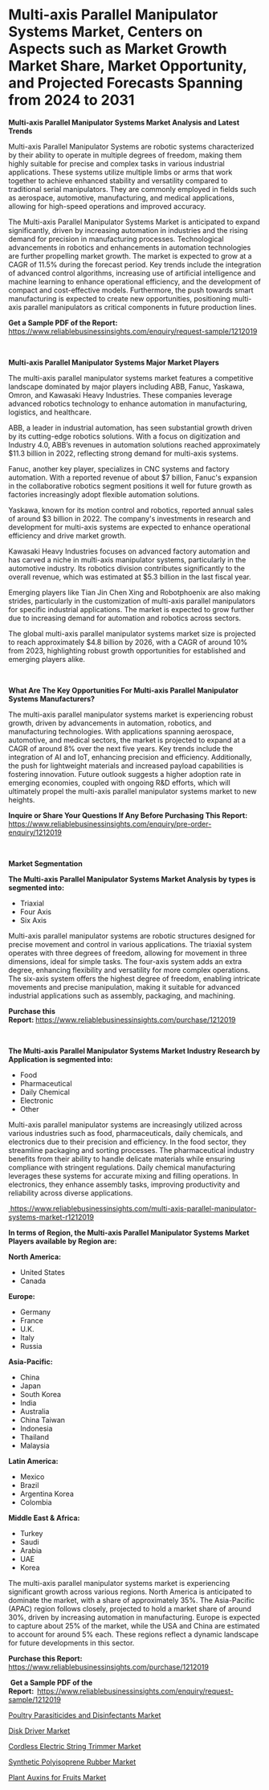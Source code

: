 <p><h1>Multi-axis Parallel Manipulator Systems Market, Centers on Aspects such as Market Growth Market Share, Market Opportunity, and Projected Forecasts Spanning from 2024 to 2031</h1></p><p><strong>Multi-axis Parallel Manipulator Systems Market Analysis and Latest Trends</strong></p>
<p><p>Multi-axis Parallel Manipulator Systems are robotic systems characterized by their ability to operate in multiple degrees of freedom, making them highly suitable for precise and complex tasks in various industrial applications. These systems utilize multiple limbs or arms that work together to achieve enhanced stability and versatility compared to traditional serial manipulators. They are commonly employed in fields such as aerospace, automotive, manufacturing, and medical applications, allowing for high-speed operations and improved accuracy.</p><p>The Multi-axis Parallel Manipulator Systems Market is anticipated to expand significantly, driven by increasing automation in industries and the rising demand for precision in manufacturing processes. Technological advancements in robotics and enhancements in automation technologies are further propelling market growth. The market is expected to grow at a CAGR of 11.5% during the forecast period. Key trends include the integration of advanced control algorithms, increasing use of artificial intelligence and machine learning to enhance operational efficiency, and the development of compact and cost-effective models. Furthermore, the push towards smart manufacturing is expected to create new opportunities, positioning multi-axis parallel manipulators as critical components in future production lines.</p></p>
<p><strong>Get a Sample PDF of the Report:&nbsp;</strong> <a href="https://www.reliablebusinessinsights.com/enquiry/request-sample/1212019?utm_campaign=1109&utm_medium=2&utm_source=Github&utm_content=ia&utm_term=17122024&utm_id=multi-axis-parallel-manipulator-systems">https://www.reliablebusinessinsights.com/enquiry/request-sample/1212019</a></p>
<p>&nbsp;</p>
<p><strong>Multi-axis Parallel Manipulator Systems Major Market Players</strong></p>
<p><p>The multi-axis parallel manipulator systems market features a competitive landscape dominated by major players including ABB, Fanuc, Yaskawa, Omron, and Kawasaki Heavy Industries. These companies leverage advanced robotics technology to enhance automation in manufacturing, logistics, and healthcare.</p><p>ABB, a leader in industrial automation, has seen substantial growth driven by its cutting-edge robotics solutions. With a focus on digitization and Industry 4.0, ABB’s revenues in automation solutions reached approximately $11.3 billion in 2022, reflecting strong demand for multi-axis systems.</p><p>Fanuc, another key player, specializes in CNC systems and factory automation. With a reported revenue of about $7 billion, Fanuc's expansion in the collaborative robotics segment positions it well for future growth as factories increasingly adopt flexible automation solutions.</p><p>Yaskawa, known for its motion control and robotics, reported annual sales of around $3 billion in 2022. The company's investments in research and development for multi-axis systems are expected to enhance operational efficiency and drive market growth.</p><p>Kawasaki Heavy Industries focuses on advanced factory automation and has carved a niche in multi-axis manipulator systems, particularly in the automotive industry. Its robotics division contributes significantly to the overall revenue, which was estimated at $5.3 billion in the last fiscal year.</p><p>Emerging players like Tian Jin Chen Xing and Robotphoenix are also making strides, particularly in the customization of multi-axis parallel manipulators for specific industrial applications. The market is expected to grow further due to increasing demand for automation and robotics across sectors.</p><p>The global multi-axis parallel manipulator systems market size is projected to reach approximately $4.8 billion by 2026, with a CAGR of around 10% from 2023, highlighting robust growth opportunities for established and emerging players alike.</p></p>
<p>&nbsp;</p>
<p><strong>What Are The Key Opportunities For Multi-axis Parallel Manipulator Systems Manufacturers?</strong></p>
<p><p>The multi-axis parallel manipulator systems market is experiencing robust growth, driven by advancements in automation, robotics, and manufacturing technologies. With applications spanning aerospace, automotive, and medical sectors, the market is projected to expand at a CAGR of around 8% over the next five years. Key trends include the integration of AI and IoT, enhancing precision and efficiency. Additionally, the push for lightweight materials and increased payload capabilities is fostering innovation. Future outlook suggests a higher adoption rate in emerging economies, coupled with ongoing R&D efforts, which will ultimately propel the multi-axis parallel manipulator systems market to new heights.</p></p>
<p><strong>Inquire or Share Your Questions If Any Before Purchasing This Report:</strong> <a href="https://www.reliablebusinessinsights.com/enquiry/pre-order-enquiry/1212019?utm_campaign=1109&utm_medium=2&utm_source=Github&utm_content=ia&utm_term=17122024&utm_id=multi-axis-parallel-manipulator-systems">https://www.reliablebusinessinsights.com/enquiry/pre-order-enquiry/1212019</a></p>
<p>&nbsp;</p>
<p><strong>Market Segmentation</strong></p>
<p><strong>The Multi-axis Parallel Manipulator Systems Market Analysis by types is segmented into:</strong></p>
<p><ul><li>Triaxial</li><li>Four Axis</li><li>Six Axis</li></ul></p>
<p><p>Multi-axis parallel manipulator systems are robotic structures designed for precise movement and control in various applications. The triaxial system operates with three degrees of freedom, allowing for movement in three dimensions, ideal for simple tasks. The four-axis system adds an extra degree, enhancing flexibility and versatility for more complex operations. The six-axis system offers the highest degree of freedom, enabling intricate movements and precise manipulation, making it suitable for advanced industrial applications such as assembly, packaging, and machining.</p></p>
<p><strong>Purchase this Report:&nbsp;</strong><a href="https://www.reliablebusinessinsights.com/purchase/1212019?utm_campaign=1109&utm_medium=2&utm_source=Github&utm_content=ia&utm_term=17122024&utm_id=multi-axis-parallel-manipulator-systems">https://www.reliablebusinessinsights.com/purchase/1212019</a></p>
<p>&nbsp;</p>
<p><strong>The Multi-axis Parallel Manipulator Systems Market Industry Research by Application is segmented into:</strong></p>
<p><ul><li>Food</li><li>Pharmaceutical</li><li>Daily Chemical</li><li>Electronic</li><li>Other</li></ul></p>
<p><p>Multi-axis parallel manipulator systems are increasingly utilized across various industries such as food, pharmaceuticals, daily chemicals, and electronics due to their precision and efficiency. In the food sector, they streamline packaging and sorting processes. The pharmaceutical industry benefits from their ability to handle delicate materials while ensuring compliance with stringent regulations. Daily chemical manufacturing leverages these systems for accurate mixing and filling operations. In electronics, they enhance assembly tasks, improving productivity and reliability across diverse applications.</p></p>
<p><a href="https://www.reliablebusinessinsights.com/multi-axis-parallel-manipulator-systems-market-r1212019?utm_campaign=1109&utm_medium=2&utm_source=Github&utm_content=ia&utm_term=17122024&utm_id=multi-axis-parallel-manipulator-systems">&nbsp;https://www.reliablebusinessinsights.com/multi-axis-parallel-manipulator-systems-market-r1212019</a></p>
<p><strong>In terms of Region, the Multi-axis Parallel Manipulator Systems Market Players available by Region are:</strong></p>
<p>
    <p> <strong> North America: </strong>
        <ul>
            <li>United States</li>
            <li>Canada</li>
        </ul>
        </p> 
    <p> <strong> Europe: </strong>
        <ul>
            <li>Germany</li>
            <li>France</li>
            <li>U.K.</li>
            <li>Italy</li>
            <li>Russia</li>
        </ul>
        </p> 
    <p> <strong> Asia-Pacific: </strong>
        <ul>
            <li>China</li>
            <li>Japan</li>
            <li>South Korea</li>
            <li>India</li>
            <li>Australia</li>
            <li>China Taiwan</li>
            <li>Indonesia</li>
            <li>Thailand</li>
            <li>Malaysia</li>
        </ul>
        </p> 
    <p> <strong> Latin America: </strong>
        <ul>
            <li>Mexico</li>
            <li>Brazil</li>
            <li>Argentina Korea</li>
            <li>Colombia</li>
        </ul>
        </p> 
    <p> <strong> Middle East & Africa: </strong>
        <ul>
            <li>Turkey</li>
            <li>Saudi</li>
            <li>Arabia</li>
            <li>UAE</li>
            <li>Korea</li>
        </ul>
    </p>
    </p>
<p><p>The multi-axis parallel manipulator systems market is experiencing significant growth across various regions. North America is anticipated to dominate the market, with a share of approximately 35%. The Asia-Pacific (APAC) region follows closely, projected to hold a market share of around 30%, driven by increasing automation in manufacturing. Europe is expected to capture about 25% of the market, while the USA and China are estimated to account for around 5% each. These regions reflect a dynamic landscape for future developments in this sector.</p></p>
<p><strong>Purchase this Report: </strong><a href="https://www.reliablebusinessinsights.com/purchase/1212019?utm_campaign=1109&utm_medium=2&utm_source=Github&utm_content=ia&utm_term=17122024&utm_id=multi-axis-parallel-manipulator-systems">https://www.reliablebusinessinsights.com/purchase/1212019</a></p>
<p>&nbsp;<strong>Get a Sample PDF of the Report:&nbsp;&nbsp;</strong><a href="https://www.reliablebusinessinsights.com/enquiry/request-sample/1212019?utm_campaign=1109&utm_medium=2&utm_source=Github&utm_content=ia&utm_term=17122024&utm_id=multi-axis-parallel-manipulator-systems">https://www.reliablebusinessinsights.com/enquiry/request-sample/1212019</a></p>
<p><strong></strong></p>
<p><p><a href="https://github.com/mcfred89/Market-Research-Report-List-1/blob/main/poultry-parasiticides-and-disinfectants-market.md?utm_campaign=1109&utm_medium=2&utm_source=Github&utm_content=ia&utm_term=17122024&utm_id=multi-axis-parallel-manipulator-systems">Poultry Parasiticides and Disinfectants Market</a></p><p><a href="https://www.linkedin.com/pulse/whats-ahead-disk-driver-market-analysis-2024-2031-72-cagr-raole?utm_campaign=1109&utm_medium=2&utm_source=Github&utm_content=ia&utm_term=17122024&utm_id=multi-axis-parallel-manipulator-systems">Disk Driver Market</a></p><p><a href="https://www.linkedin.com/pulse/forecasting-cordless-electric-string-trimmer-market-industry-07lrf?utm_campaign=1109&utm_medium=2&utm_source=Github&utm_content=ia&utm_term=17122024&utm_id=multi-axis-parallel-manipulator-systems">Cordless Electric String Trimmer Market</a></p><p><a href="https://www.linkedin.com/pulse/a-mkt-nova-vc8zf?utm_campaign=1109&utm_medium=2&utm_source=Github&utm_content=ia&utm_term=17122024&utm_id=multi-axis-parallel-manipulator-systems">Synthetic Polyisoprene Rubber Market</a></p><p><a href="https://github.com/wileonie19657/Market-Research-Report-List-1/blob/main/plant-auxins-for-fruits-market.md?utm_campaign=1109&utm_medium=2&utm_source=Github&utm_content=ia&utm_term=17122024&utm_id=multi-axis-parallel-manipulator-systems">Plant Auxins for Fruits Market</a></p></p>